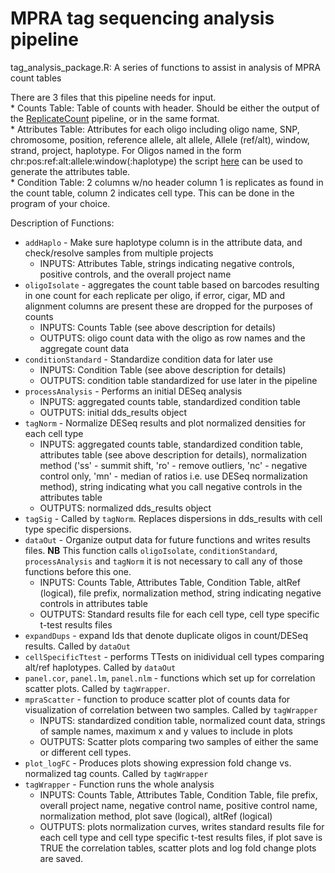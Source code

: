 # MPRA tag sequencing analysis pipeline

tag_analysis_package.R:
      A series of functions to assist in analysis of MPRA count tables

There are 3 files that this pipeline needs for input. <br>
    * Counts Table: Table of counts with header. Should be either the output of the [ReplicateCount](https://github.com/tewhey-lab/tag_analysis_WDL) pipeline, or in the same format. <br>
    * Attributes Table: Attributes for each oligo including oligo name, SNP, chromosome, position, reference allele, alt allele, Allele (ref/alt), window, strand, project, haplotype. For Oligos named in the form chr:pos:ref:alt:allele:window(:haplotype) the script [here](https://github.com/tewhey-lab/tag_analysis_WDL/blob/master/scripts/make_attributes_oligo.pl) can be used to generate the attributes table. <br>
    * Condition Table: 2 columns w/no header column 1 is replicates as found in the count table, column 2 indicates cell type. This can be done in the program of your choice.

Description of Functions:
   * `addHaplo` - Make sure haplotype column is in the attribute data, and check/resolve samples from multiple projects
       * INPUTS:  Attributes Table, strings indicating negative controls, positive controls, and the overall project name
   * `oligoIsolate` - aggregates the count table based on barcodes resulting in one count for each replicate per oligo, if error, cigar, MD and alignment columns are present these are dropped for the purposes of counts
       * INPUTS:  Counts Table (see above description for details)
       * OUTPUTS: oligo count data with the oligo as row names and the aggregate count data
   * `conditionStandard` - Standardize condition data for later use
       * INPUTS:  Condition Table (see above description for details)
       * OUTPUTS: condition table standardized for use later in the pipeline
   * `processAnalysis` - Performs an initial DESeq analysis
       * INPUTS:  aggregated counts table, standardized condition table
       * OUTPUTS: initial dds_results object
   * `tagNorm` - Normalize DESeq results and plot normalized densities for each cell type
       * INPUTS:  aggregated counts table, standardized condition table, attributes table (see above description for details), normalization method ('ss' - summit shift, 'ro' - remove outliers, 'nc' - negative control only, 'mn' - median of ratios i.e. use DESeq normalization method), string indicating what you call negative controls in the attributes table
       * OUTPUTS: normalized dds_results object
   * `tagSig` - Called by `tagNorm`. Replaces dispersions in dds_results with cell type specific dispersions.
   * `dataOut` - Organize output data for future functions and writes results files. **NB** This function calls `oligoIsolate`, `conditionStandard`, `processAnalysis` and `tagNorm` it is not necessary to call any of those functions before this one.
       * INPUTS:  Counts Table, Attributes Table, Condition Table, altRef (logical), file prefix, normalization method, string indicating negative controls in attributes table
       * OUTPUTS: Standard results file for each cell type, cell type specific t-test results files
   * `expandDups` - expand Ids that denote duplicate oligos in count/DESeq results. Called by `dataOut`
   * `cellSpecificTtest` - performs TTests on inidividual cell types comparing alt/ref haplotypes. Called by `dataOut`
   * `panel.cor`, `panel.lm`, `panel.nlm` - functions which set up for correlation scatter plots. Called by `tagWrapper`.
   * `mpraScatter` - function to produce scatter plot of counts data for visualization of correlation between two samples. Called by `tagWrapper`
       * INPUTS:  standardized condition table, normalized count data, strings of sample names, maximum x and y values to include in plots
       * OUTPUTS: Scatter plots comparing two samples of either the same or different cell types.
   * `plot_logFC` - Produces plots showing expression fold change vs. normalized tag counts. Called by `tagWrapper`
   * `tagWrapper` - Function runs the whole analysis
       * INPUTS:  Counts Table, Attributes Table, Condition Table, file prefix, overall project name, negative control name, positive control name, normalization method, plot save (logical), altRef (logical)
       * OUTPUTS: plots normalization curves, writes standard results file for each cell type and cell type specific t-test results files, if plot save is TRUE the correlation tables, scatter plots and log fold change plots are saved.
